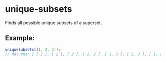 # unique-subsets
Finds all possible unique subsets of a superset.

## Example:
```javascript
uniqueSubsets([1, 2, 3]);
// Returns: [ [ 1 ], [ 2 ], [ 3 ], [ 1, 2 ], [ 1, 3 ], [ 2, 3 ], [ 1, 2, 3 ] ]

```
